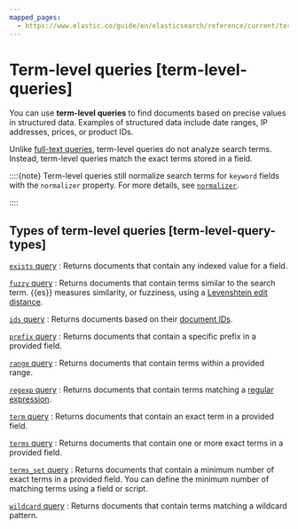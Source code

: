 ```yaml
---
mapped_pages:
  - https://www.elastic.co/guide/en/elasticsearch/reference/current/term-level-queries.html
---
```


# Term-level queries [term-level-queries]

You can use **term-level queries** to find documents based on precise values in structured data. Examples of structured data include date ranges, IP addresses, prices, or product IDs.

Unlike [full-text queries](/reference/query-languages/full-text-queries.md), term-level queries do not analyze search terms. Instead, term-level queries match the exact terms stored in a field.

::::{note}
Term-level queries still normalize search terms for `keyword` fields with the `normalizer` property. For more details, see [`normalizer`](/reference/elasticsearch/mapping-reference/normalizer.md).

::::



## Types of term-level queries [term-level-query-types]

[`exists` query](/reference/query-languages/query-dsl-exists-query.md)
:   Returns documents that contain any indexed value for a field.

[`fuzzy` query](/reference/query-languages/query-dsl-fuzzy-query.md)
:   Returns documents that contain terms similar to the search term. {{es}} measures similarity, or fuzziness, using a [Levenshtein edit distance](https://en.wikipedia.org/wiki/Levenshtein_distance).

[`ids` query](/reference/query-languages/query-dsl-ids-query.md)
:   Returns documents based on their [document IDs](/reference/elasticsearch/mapping-reference/mapping-id-field.md).

[`prefix` query](/reference/query-languages/query-dsl-prefix-query.md)
:   Returns documents that contain a specific prefix in a provided field.

[`range` query](/reference/query-languages/query-dsl-range-query.md)
:   Returns documents that contain terms within a provided range.

[`regexp` query](/reference/query-languages/query-dsl-regexp-query.md)
:   Returns documents that contain terms matching a [regular expression](https://en.wikipedia.org/wiki/Regular_expression).

[`term` query](/reference/query-languages/query-dsl-term-query.md)
:   Returns documents that contain an exact term in a provided field.

[`terms` query](/reference/query-languages/query-dsl-terms-query.md)
:   Returns documents that contain one or more exact terms in a provided field.

[`terms_set` query](/reference/query-languages/query-dsl-terms-set-query.md)
:   Returns documents that contain a minimum number of exact terms in a provided field. You can define the minimum number of matching terms using a field or script.

[`wildcard` query](/reference/query-languages/query-dsl-wildcard-query.md)
:   Returns documents that contain terms matching a wildcard pattern.
